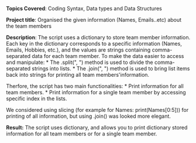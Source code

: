 **Topics Covered**: Coding Syntax, Data types and Data Structures 

**Project title**: Organised the given information (Names, Emails..etc) about the team members 

**Description**: The script uses a dictionary to store team member information. Each key in the dictionary corresponds to a specific information (Names, Emails, Hobbies, etc.), and the values are strings containing comma-separated data for each team member.
To make the data easier to access and manipulate:
      * The .split(", ") method is used to divide the comma-separated strings into lists.
      * The .join(", ") method is used to bring list items back into strings for printing all team members'information.

Therfore, the script has two main functionalities:
      * Print information for all team members.
      * Print information for a single team member by accessing specific index in the lists.

We considered using slicing (for example for Names: print(Names[0:5])) for printing of all information, but using .join() was looked more elegant.

**Result:** The script uses dictionary, and allows you to print dictionary stored information for all team members or for a single team member.

